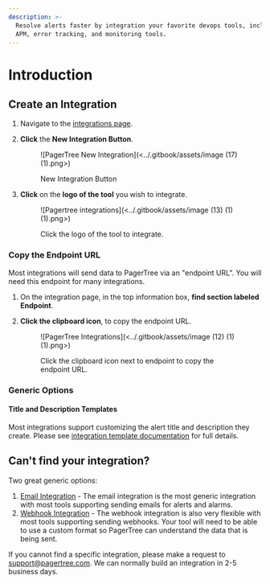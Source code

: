 ```yaml
---
description: >-
  Resolve alerts faster by integration your favorite devops tools, including
  APM, error tracking, and monitoring tools.
---
```


# Introduction

## Create an Integration

1. Navigate to the [integrations page](https://app.pagertree.com/integrations?direction=asc\&limit=10\&sort=tiny\_id).
2.  **Click** the **New Integration Button**.&#x20;

    <figure>![PagerTree New Integration](<../.gitbook/assets/image (17) (1).png>)<figcaption><p>New Integration Button</p></figcaption></figure>
3.  **Click** on the **logo of the tool** you wish to integrate.&#x20;

    <figure>![Pagertree integrations](<../.gitbook/assets/image (13) (1) (1).png>)<figcaption><p>Click the logo of the tool to integrate.</p></figcaption></figure>

### Copy the Endpoint URL

Most integrations will send data to PagerTree via an "endpoint URL". You will need this endpoint for many integrations.

1. On the integration page, in the top information box, **find section labeled Endpoint**.
2.  **Click the clipboard icon**, to copy the endpoint URL.&#x20;

    <figure>![PagerTree Integrations](<../.gitbook/assets/image (12) (1) (1).png>)<figcaption><p>Click the clipboard icon next to endpoint to copy the endpoint URL.</p></figcaption></figure>

### Generic Options

#### Title and Description Templates

Most integrations support customizing the alert title and description they create. Please see [integration template documentation](../integrations.md#templates) for full details.

## Can't find your integration?

Two great generic options:

1. [Email Integration](email.md) - The email integration is the most generic integration with most tools supporting sending emails for alerts and alarms.
2. [Webhook Integration](webhook.md) - The webhook integration is also very flexible with most tools supporting sending webhooks. Your tool will need to be able to use a custom format so PagerTree can understand the data that is being sent.

If you cannot find a specific integration, please make a request to [support@pagertree.com](mailto:support@pagertree.com). We can normally build an integration in 2-5 business days.
